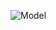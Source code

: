 ![Model](https://user-images.githubusercontent.com/77809116/132948493-e39830da-f3af-42d2-923f-f7bbc717f25a.png)
